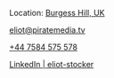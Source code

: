 Location: [Burgess Hill, UK](https://www.google.com/maps/place/Burgess+Hill/@50.9554807,-0.1317798,14z)

[eliot@piratemedia.tv](mailto:eliot@piratemedia.tv)

[+44 7584 575 578](tel:+447584575578)

[LinkedIn | eliot-stocker](https://www.linkedin.com/in/eliot-stocker/)